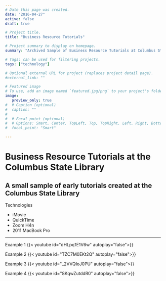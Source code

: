 ```yaml
---
# Date this page was created.
date: "2016-04-27"
active: false
draft: true

# Project title.
title: "Business Resource Tutorials"

# Project summary to display on homepage.
summary: "Archived Sample of Business Resource Tutorials at Columbus State Library"

# Tags: can be used for filtering projects.
tags: ["technology"]

# Optional external URL for project (replaces project detail page).
#external_link: ""

# Featured image
# To use, add an image named `featured.jpg/png` to your project's folder.
image:
   preview_only: true
#  # Caption (optional)
#  caption: ""
#
#  # Focal point (optional)
#  # Options: Smart, Center, TopLeft, Top, TopRight, Left, Right, BottomLeft, #Bottom, BottomRight
#  focal_point: "Smart"

---
```


# Business Resource Tutorials at the Columbus State Library
## A small sample of early tutorials created at the Columbus State Library

Technologies

- iMovie
- QuickTime
- Zoom H4n
- 2011 MacBook Pro

<hr/>

Example 1
{{< youtube id="dHLpq1E1V6w" autoplay="false">}}

Example 2
{{< youtube id="TZC7M0EKt2Q" autoplay="false">}}  

Example 3
{{< youtube id="_2VVQIoJ0PU" autoplay="false">}}  

Example 4
{{< youtube id="8KqwZutddR0" autoplay="false">}}
